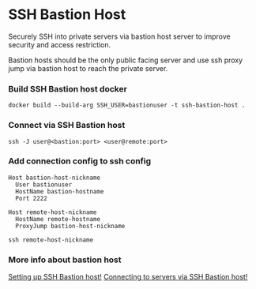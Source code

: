 # SSH Bastion Host

Securely SSH into private servers via bastion host server to improve security and access restriction.

Bastion hosts should be the only public facing server and use ssh proxy jump via bastion host to reach the private server.

### Build SSH Bastion host docker

```
docker build --build-arg SSH_USER=bastionuser -t ssh-bastion-host .
```

### Connect via SSH Bastion host

```
ssh -J user@<bastion:port> <user@remote:port>
```

### Add connection config to ssh config

```
Host bastion-host-nickname
  User bastionuser
  HostName bastion-hostname
  Port 2222

Host remote-host-nickname
  HostName remote-hostname
  ProxyJump bastion-host-nickname
```

```
ssh remote-host-nickname
```

### More info about bastion host

[Setting up SSH Bastion host!](https://goteleport.com/blog/ssh-bastion-host/)
[Connecting to servers via SSH Bastion host!](https://www.redhat.com/sysadmin/ssh-proxy-bastion-proxyjump)
